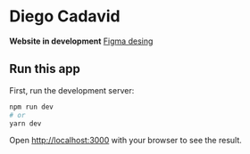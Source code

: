 # Diego Cadavid

**Website in development**
[Figma desing](https://www.figma.com/proto/R49sz7ZgBxi5t1sZ31EjXm/DiegoCadavid-Portafolio?page-id=0%3A1&node-id=11%3A964&viewport=353%2C-2197%2C0.42&scaling=min-zoom)


## Run this app

First, run the development server:

```bash
npm run dev
# or
yarn dev
```

Open [http://localhost:3000](http://localhost:3000) with your browser to see the result.
